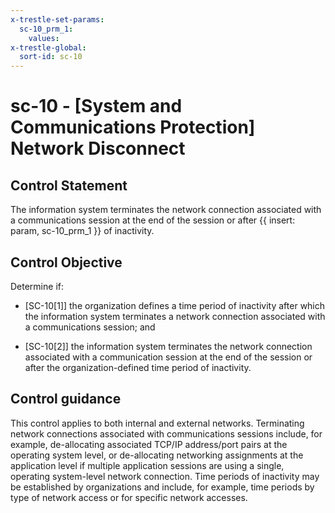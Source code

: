 ```yaml
---
x-trestle-set-params:
  sc-10_prm_1:
    values:
x-trestle-global:
  sort-id: sc-10
---
```


# sc-10 - \[System and Communications Protection\] Network Disconnect

## Control Statement

The information system terminates the network connection associated with a communications session at the end of the session or after {{ insert: param, sc-10_prm_1 }} of inactivity.

## Control Objective

Determine if:

- \[SC-10[1]\] the organization defines a time period of inactivity after which the information system terminates a network connection associated with a communications session; and

- \[SC-10[2]\] the information system terminates the network connection associated with a communication session at the end of the session or after the organization-defined time period of inactivity.

## Control guidance

This control applies to both internal and external networks. Terminating network connections associated with communications sessions include, for example, de-allocating associated TCP/IP address/port pairs at the operating system level, or de-allocating networking assignments at the application level if multiple application sessions are using a single, operating system-level network connection. Time periods of inactivity may be established by organizations and include, for example, time periods by type of network access or for specific network accesses.
